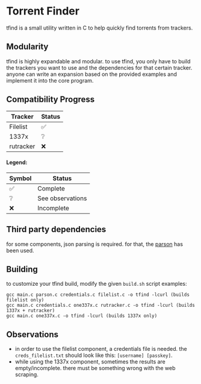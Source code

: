 # Torrent Finder
tfind is a small utility written in C to help quickly find torrents from trackers.

## Modularity
tfind is highly expandable and modular. to use tfind, you only have to build the trackers you want to use and the dependencies for that certain tracker. anyone can write an expansion based on the provided examples and implement it into the core program.

## Compatibility Progress
| Tracker   | Status |
|-----------|--------|
| Filelist  | ✅     |
| 1337x     | ❔     |
| rutracker | ❌     |

#### Legend:
| Symbol |      Status      |
|--------|------------------|
|   ✅   | Complete         |
|   ❔   | See observations |
|   ❌   | Incomplete       |

## Third party dependencies
for some components, json parsing is required. for that, the [parson](https://github.com/kgabis/parson) has been used.

## Building
to customize your tfind build, modify the given `build.sh` script
examples:
```
gcc main.c parson.c credentials.c filelist.c -o tfind -lcurl (builds filelist only)
gcc main.c credentials.c one337x.c rutracker.c -o tfind -lcurl (builds 1337x + rutracker)
gcc main.c one337x.c -o tfind -lcurl (builds 1337x only)
```

## Observations
- in order to use the filelist component, a credentials file is needed. the `creds_filelist.txt` should look like this: `[username] [passkey]`.
- while using the 1337x component, sometimes the results are empty/incomplete. there must be something wrong with the web scraping.